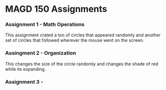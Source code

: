 # MAGD 150 Assignments  

### Assignment 1 - Math Operations

This assignment crated a ton of circles that appeared randomly and another set of circles that followed wherever the mouse went on the screen.

### Assingment 2 - Organization

This changes the size of the circle randomly and changes the shade of red while its expanding.

### Assignment 3 - 
